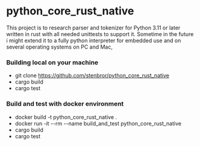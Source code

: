 # python_core_rust_native

This project is to research parser and tokenizer for Python 3.11 or later written in rust with all needed unittests to support it.
Sometime in the future i might extend it to a fully python interpreter for embedded use and on several operating systems on PC and Mac,

### Building local on your machine

- git clone https://github.com/stenbror/python_core_rust_native
- cargo build
- cargo test

### Build and test with docker environment

- docker build -t python_core_rust_native .
- docker run -it --rm --name build_and_test python_core_rust_native
- cargo build
- cargo test
